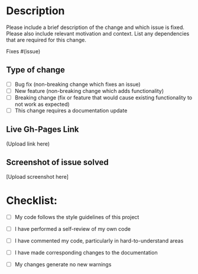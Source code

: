 # Description

Please include a brief description of the change and which issue is fixed. Please also include relevant motivation and context. List any dependencies that are required for this change.

Fixes #(issue)

## Type of change

<!--Please delete options that are not relevant.-->
<!--Type 'x' to mark relevant boxes-->

- [ ] Bug fix (non-breaking change which fixes an issue)
- [ ] New feature (non-breaking change which adds functionality)
- [ ] Breaking change (fix or feature that would cause existing functionality to not work as expected)
- [ ] This change requires a documentation update

## Live Gh-Pages Link

(Upload link here)

## Screenshot of issue solved

[Upload screenshot here]

# Checklist:

<!--Type 'x' to mark relevant boxes-->

- [ ] My code follows the style guidelines of this project
- [ ] I have performed a self-review of my own code
- [ ] I have commented my code, particularly in hard-to-understand areas
- [ ] I have made corresponding changes to the documentation
- [ ] My changes generate no new warnings

